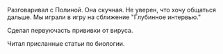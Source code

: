 Разговаривал с Полиной. Она скучная. Не уверен, что хочу общаться дальше. Мы играли в игру на сближение "Глубинное интервью."

Сделал первуючасть прививки от вируса.

Читал присланные статьи по биологии.